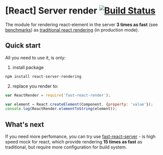 # [React] Server render [![Build Status](https://travis-ci.org/alt-j/fast-react-render.svg?branch=master)](https://travis-ci.org/alt-j/fast-react-render)

The module for rendering react-element in the server **3 times as fast** (see [benchmarks](https://github.com/alt-j/react-server-benchmark)) as [traditional react rendering](https://facebook.github.io/react/docs/environments.html) (in production mode).

## Quick start

All you need to use it, is only:

1) install package

```sh
npm install react-server-rendering
```

2) replace you render to:

```js
var ReactRender = require('fast-react-render');

var element = React.createElement(Component, {property: 'value'});
console.log(ReactRender.elementToString(element));
```

## What's next

If you need more perfomance, you can try use [fast-react-server](https://github.com/alt-j/fast-react-server) - is high speed mock for react, which provide rendering **15 times as fast** as traditional, but require more configuration for build system.
